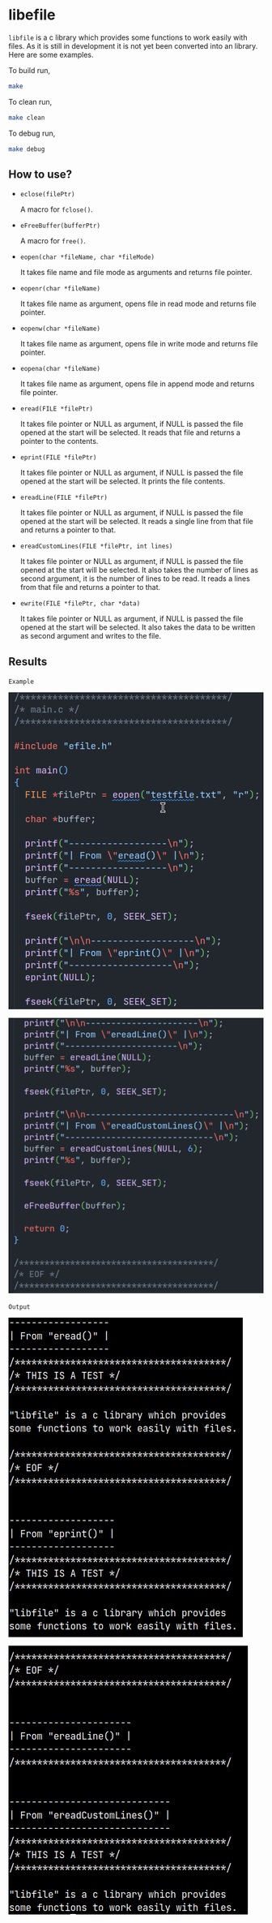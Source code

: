 # libefile

`libfile` is a c library which provides some functions to work easily with files. As it is still in development it is not yet been converted into an library. Here are some examples.

To build run,

```bash
make
```

To clean run,

```bash
make clean
```

To debug run,

```bash
make debug
```

## How to use?

- `eclose(filePtr)`

  A macro for `fclose()`.

- `eFreeBuffer(bufferPtr)`

  A macro for `free()`.

- `eopen(char *fileName, char *fileMode)`

  It takes file name and file mode as arguments and returns file pointer.

- `eopenr(char *fileName)`

  It takes file name as argument, opens file in read mode and returns file pointer.

- `eopenw(char *fileName)`

  It takes file name as argument, opens file in write mode and returns file pointer.

- `eopena(char *fileName)`

  It takes file name as argument, opens file in append mode and returns file pointer.

- `eread(FILE *filePtr)`

  It takes file pointer or NULL as argument, if NULL is passed the file opened at the start will be selected. It reads that file and returns a pointer to the contents.

- `eprint(FILE *filePtr)`

  It takes file pointer or NULL as argument, if NULL is passed the file opened at the start will be selected. It prints the file contents.

- `ereadLine(FILE *filePtr)`

  It takes file pointer or NULL as argument, if NULL is passed the file opened at the start will be selected. It reads a single line from that file and returns a pointer to that.

- `ereadCustomLines(FILE *filePtr, int lines)`

  It takes file pointer or NULL as argument, if NULL is passed the file opened at the start will be selected. It also takes the number of lines as second argument, it is the number of lines to be read. It reads a lines from that file and returns a pointer to that.

- `ewrite(FILE *filePtr, char *data)`

  It takes file pointer or NULL as argument, if NULL is passed the file opened at the start will be selected. It also takes the data to be written as second argument and writes to the file.

## Results

`Example`

![code_1](assets/code_1.png)

![code_2](assets/code_2.png)

`Output`

![output_1](assets/output_1.png)

![output_2](assets/output_2.png)
